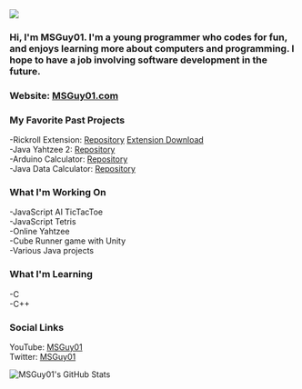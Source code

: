 <img src="https://msguy01.com/images/logo.png"/>

### Hi, I'm MSGuy01. I'm a young programmer who codes for fun, and enjoys learning more about computers and programming. I hope to have a job involving software development in the future.

### Website:  [MSGuy01.com](https://msguy01.com) 

### My Favorite Past Projects
-Rickroll Extension: [Repository](https://github.com/MSGuy01/Rickroll-Extension) [Extension Download](https://chrome.google.com/webstore/detail/rickroll-extension/ljkcmgibdnmdjdfpbggohpophnkiajfm/related)
<br>
-Java Yahtzee 2: [Repository](https://github.com/MSGuy01/Java-Yahtzee-Two)
<br>
-Arduino Calculator: [Repository](https://github.com/MSGuy01/Arduino-Calculator)
<br>
-Java Data Calculator: [Repository](https://github.com/MSGuy01/Data-Calculator) 
<br>

### What I'm Working On
-JavaScript AI TicTacToe
<br>
-JavaScript Tetris
<br>
-Online Yahtzee
<br>
-Cube Runner game with Unity
<br>
-Various Java projects

### What I'm Learning
-C
<br>
-C++

### Social Links
YouTube: [MSGuy01](https://youtube.com/MSGuy01) 
<br>
Twitter: [MSGuy01](https://twitter/MSGuy01) 

![MSGuy01's GitHub Stats](https://github-readme-stats.vercel.app/api?username=msguy01)

